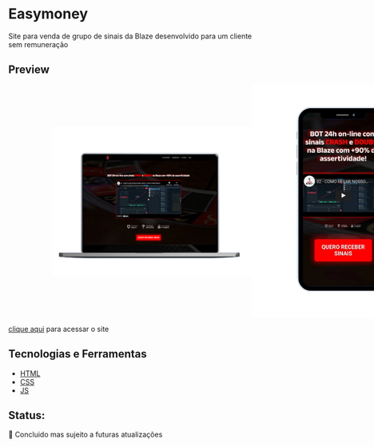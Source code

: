 # Easymoney

<p>Site para venda de grupo de sinais da Blaze desenvolvido para um cliente sem remuneração</p>

## Preview 
<div style='width: 100vw; display: flex; justify-content: center;'>
   <div style='display:flex; align-items: center; '>
   <img style='width: 400px; height:300px;' src="assets/image/readme/preview-easymoney-desktop.png" alt="Foto do site">
   <img src='assets/image/readme/preview-easymoney-smartphone.png' alt='previa do site easymoney no smatphone'>
   </div>
</div>

<p><a href="https://vicctorneve.github.io/site-Easymoney/">clique aqui</a> para acessar o site</p>

## Tecnologias e Ferramentas 

<ul>
   <li><a href="https://www.w3schools.com/html/">HTML</a>
   <li><a href="https://www.w3schools.com/css/">CSS</a>
   <li><a href="https://www.w3schools.com/js/">JS</a>
</ul>

## Status:

<p> 🚀 Concluido mas sujeito a futuras atualizações </p>


